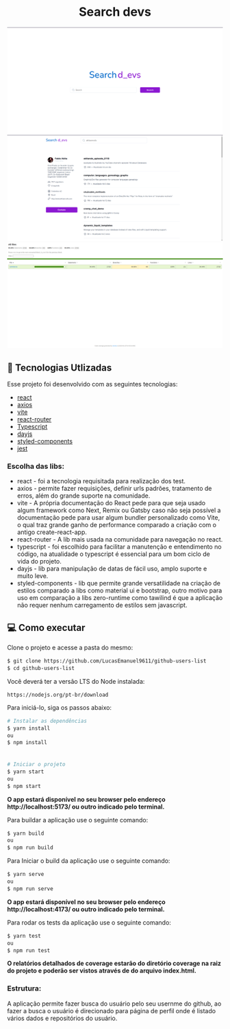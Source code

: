 <center>  <h1>Search devs</h1> </center>

<div > 
  <img src="https://github.com/LucasEmanuel9611/github-users-list/blob/main/public/images/home.png" alt="img home"/>
  <img src="https://github.com/LucasEmanuel9611/github-users-list/blob/main/public/images/perfil.png" alt="img perfil page"/>
  <img src="https://github.com/LucasEmanuel9611/github-users-list/blob/main/public/images/coverage.png" alt="img coverage reports"/>
</div>

## 🧪 Tecnologias Utlizadas

Esse projeto foi desenvolvido com as seguintes tecnologias:

- [react](https://reactjs.org)
- [axios](https://axios-http.com/)
- [vite](https://vitejs.dev/)
- [react-router](https://reactrouter.com/en/main)
- [Typescript](https://www.typescriptlang.org/)
- [dayjs](https://day.js.org/)
- [styled-components](https://styled-components.com/docs)
- [jest](https://jestjs.io/pt-BR/)

### Escolha das libs:

- react - foi a tecnologia requisitada para realização dos test.
- axios - permite fazer requisições, definir urls padrões, tratamento de erros, além do grande suporte na comunidade.
- vite - A própria documentação do React pede para que seja usado algum framework como Next, Remix ou Gatsby caso não seja possível a documentação pede para usar algum bundler personalizado como Vite, o qual traz grande ganho de performance comparado a criação com o antigo create-react-app.
- react-router - A lib mais usada na comunidade para navegação no react.
- typescript - foi escolhido para facilitar a manutenção e entendimento no código, na atualidade o typescript é essencial para um bom ciclo de vida do projeto.
- dayjs - lib para manipulação de datas de fácil uso, amplo suporte e muito leve.
- styled-components - lib que permite grande versatilidade na criação de estilos comparado a libs como material ui e bootstrap, outro motivo para uso em comparação a libs zero-runtime como tawilind é que a aplicação não requer nenhum carregamento de estilos sem javascript.

## 💻 Como executar

Clone o projeto e acesse a pasta do mesmo:

```bash
$ git clone https://github.com/LucasEmanuel9611/github-users-list
$ cd github-users-list
```

Você deverá ter a versão LTS do Node instalada:

```
https://nodejs.org/pt-br/download
```

Para iniciá-lo, siga os passos abaixo:

```bash
# Instalar as dependências
$ yarn install
ou
$ npm install


# Iniciar o projeto
$ yarn start
ou
$ npm start
```

<strong>O app estará disponível no seu browser pelo endereço http://localhost:5173/ ou outro indicado pelo terminal.</strong>

Para buildar a aplicação use o seguinte comando:

```bash
$ yarn build
ou
$ npm run build
```

Para Iniciar o build da aplicação use o seguinte comando:

```bash
$ yarn serve
ou
$ npm run serve
```

<strong>O app estará disponível no seu browser pelo endereço http://localhost:4173/ ou outro indicado pelo terminal.</strong>

Para rodar os tests da aplicação use o seguinte comando:

```bash
$ yarn test
ou
$ npm run test
```

<strong>O relatórios detalhados de coverage estarão do diretório coverage na raiz do projeto e poderão ser vistos através de do arquivo index.html.</strong>

### Estrutura:

A aplicação permite fazer busca do usuário pelo seu usernme do github, ao fazer a busca o usuário é direcionado para página de perfil onde é listado vários dados e repositórios do usuário.
